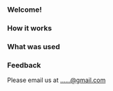 ### Welcome!


### How it works

### What was used

### Feedback

Please email us at ......@gmail.com
